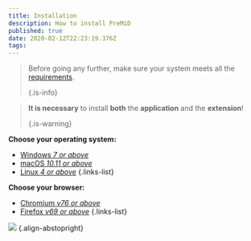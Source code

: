 ```yaml
---
title: Installation
description: How to install PreMiD
published: true
date: 2020-02-12T22:23:19.376Z
tags: 
---
```


> Before going any further, make sure your system meets all the [requirements](/install/requirements). 
> 
> {.is-info}

> **It is necessary** to install **both** the **application** and the **extension**! 
> 
> {.is-warning}

**Choose your operating system:**
- [Windows *7 or above*](/install/windows)
- [macOS *10.11 or above*](/install/macos)
- [Linux *4 or above*](/install/linux)
{.links-list}

**Choose your browser:**
- [Chromium *v76 or above*](/install/chromium)
- [Firefox *v69 or above*](/install/firefox)
{.links-list}

![](https://a.icons8.com/ajlQdsfa/FZhYWV/svg.svg) {.align-abstopright}